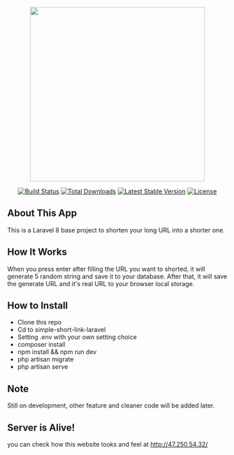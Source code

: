 <p align="center"><a href="https://laravel.com" target="_blank"><img src="https://raw.githubusercontent.com/laravel/art/master/logo-lockup/5%20SVG/2%20CMYK/1%20Full%20Color/laravel-logolockup-cmyk-red.svg" width="400"></a></p>

<p align="center">
<a href="https://travis-ci.org/laravel/framework"><img src="https://travis-ci.org/laravel/framework.svg" alt="Build Status"></a>
<a href="https://packagist.org/packages/laravel/framework"><img src="https://img.shields.io/packagist/dt/laravel/framework" alt="Total Downloads"></a>
<a href="https://packagist.org/packages/laravel/framework"><img src="https://img.shields.io/packagist/v/laravel/framework" alt="Latest Stable Version"></a>
<a href="https://packagist.org/packages/laravel/framework"><img src="https://img.shields.io/packagist/l/laravel/framework" alt="License"></a>
</p>

## About This App
This is a Laravel 8 base project to shorten your long URL into a shorter one.

## How It Works
When you press enter after filling the URL you want to shorted, it will generate 5 random string and save it to your database. After that, it will save the generate URL and it's real URL to your browser local storage.

## How to Install
- Clone this repo
- Cd to simple-short-link-laravel
- Setting .env with your own setting choice
- composer install
- npm install && npm run dev
- php artisan migrate
- php artisan serve

## Note
Still on development, other feature and cleaner code will be added later.

## Server is Alive!
you can check how this website looks and feel at http://47.250.54.32/
